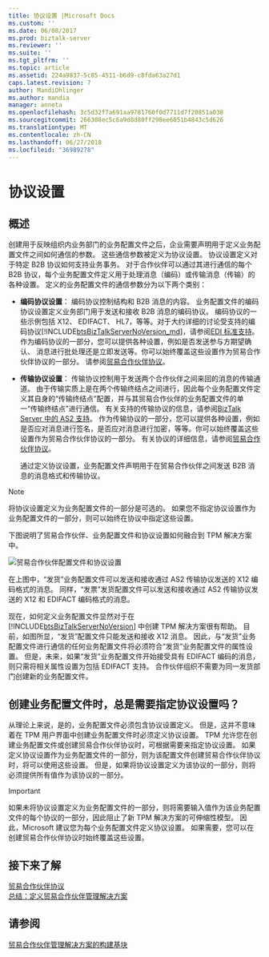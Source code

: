 ```yaml
---
title: 协议设置 |Microsoft Docs
ms.custom: ''
ms.date: 06/08/2017
ms.prod: biztalk-server
ms.reviewer: ''
ms.suite: ''
ms.tgt_pltfrm: ''
ms.topic: article
ms.assetid: 224a9837-5c85-4511-b6d9-c8fda63a27d1
caps.latest.revision: 7
author: MandiOhlinger
ms.author: mandia
manager: anneta
ms.openlocfilehash: 3c5d32f7a691aa9781760f0d7711d7f20851a038
ms.sourcegitcommit: 266308ec5c6a9d8d80ff298ee6051b4843c5d626
ms.translationtype: MT
ms.contentlocale: zh-CN
ms.lasthandoff: 06/27/2018
ms.locfileid: "36989278"
---
```

# <a name="protocol-settings"></a>协议设置
## <a name="overview"></a>概述
创建用于反映组织内业务部门的业务配置文件之后，企业需要声明用于定义业务配置文件之间如何通信的参数。 这些通信参数被定义为协议设置。 协议设置定义对于特定 B2B 协议如何支持业务事务。 对于合作伙伴可以通过其进行通信的每个 B2B 协议，每个业务配置文件定义用于处理消息（编码）或传输消息（传输）的各种设置。 定义的业务配置文件的通信参数分为以下两个类别：  
  
- **编码协议设置**： 编码协议控制结构和 B2B 消息的内容。 业务配置文件的编码协议设置定义业务部门用于发送和接收 B2B 消息的编码协议。 编码协议的一些示例包括 X12、 EDIFACT、 HL7，等等。对于大约详细的讨论受支持的编码协议[!INCLUDE[btsBizTalkServerNoVersion_md](../includes/btsbiztalkservernoversion-md.md)]，请参阅[EDI 标准支持](../core/edi-standards-support.md)。 作为编码协议的一部分，您可以提供各种设置，例如是否发送参与方期望确认、 消息进行批处理还是立即发送等。你可以始终覆盖这些设置作为贸易合作伙伴协议的一部分。 请参阅[贸易合作伙伴协议](../core/trading-partner-agreement.md)。  
  
- **传输协议设置**： 传输协议控制用于发送两个合作伙伴之间来回的消息的传输通道。 由于传输实质上是在两个传输终结点之间进行，因此每个业务配置文件定义其自身的“传输终结点”配置，并与其贸易合作伙伴的业务配置文件的单一“传输终结点”进行通信。 有关支持的传输协议的信息，请参阅[BizTalk Server 中的 AS2 支持](../core/as2-support-in-biztalk-server.md)。 作为传输协议的一部分，您可以提供各种设置，例如是否应对消息进行签名，是否应对消息进行加密，等等。你可以始终覆盖这些设置作为贸易合作伙伴协议的一部分。 有关协议的详细信息，请参阅[贸易合作伙伴协议](../core/trading-partner-agreement.md)。  
  
  通过定义协议设置，业务配置文件声明用于在贸易合作伙伴之间发送 B2B 消息的消息格式和传输协议。  
  
> [!NOTE]
>  将协议设置定义为业务配置文件的一部分是可选的。 如果您不指定协议设置作为业务配置文件的一部分，则可以始终在协议中指定这些设置。  
  
 下图说明了贸易合作伙伴、业务配置文件和协议设置如何融合到 TPM 解决方案中。  
  
 ![贸易合作伙伴配置文件和协议设置](../core/media/protocolsettings.gif "ProtocolSettings")  
  
 在上图中，“发货”业务配置文件可以发送和接收通过 AS2 传输协议发送的 X12 编码格式的消息。 同样，“发票”发货配置文件可以发送和接收通过 AS2 传输协议发送的 X12 和 EDIFACT 编码格式的消息。  
  
 现在，如何定义业务配置文件显然对于在 [!INCLUDE[btsBizTalkServerNoVersion](../includes/btsbiztalkservernoversion-md.md)] 中创建 TPM 解决方案很有帮助。 目前，如图所显，“发货”配置文件只能发送和接收 X12 消息。 因此，与“发货”业务配置文件进行通信的任何业务配置文件将必须符合“发货”业务配置文件的属性设置。 但是，未来，如果“发货”业务配置文件开始接受具有 EDIFACT 编码的消息，则只需将相关属性设置为包括 EDIFACT 支持。 合作伙伴组织不需要为同一发货部门创建新的业务配置文件。  
  
## <a name="do-i-always-need-to-specify-the-protocol-settings-when-creating-a-business-profile"></a>创建业务配置文件时，总是需要指定协议设置吗？  
 从理论上来说，是的，业务配置文件必须包含协议设置定义。 但是，这并不意味着在 TPM 用户界面中创建业务配置文件时必须定义协议设置。 TPM 允许您在创建业务配置文件或创建贸易合作伙伴协议时，可根据需要来指定协议设置。 如果定义协议设置作为业务配置文件的一部分，则为该配置文件创建贸易合作伙伴协议时，将可以使用这些设置。 但是，如果将协议设置定义为该协议的一部分，则将必须提供所有值作为该协议的一部分。  
  
> [!IMPORTANT]
>  如果未将协议设置定义为业务配置文件的一部分，则将需要输入值作为该业务配置文件的每个协议的一部分，因此阻止了新 TPM 解决方案的可伸缩性模型。 因此，Microsoft 建议您为每个业务配置文件定义协议设置。 如果需要，您可以在创建贸易合作伙伴协议时始终覆盖这些设置。  

## <a name="learn-next"></a>接下来了解
[贸易合作伙伴协议](../core/trading-partner-agreement.md)  
[总结：定义贸易合作伙伴管理解决方案](../core/putting-it-all-together-defining-a-trading-partner-management-solution.md)  
  
## <a name="see-also"></a>请参阅  
 [贸易合作伙伴管理解决方案的构建基块](../core/building-blocks-of-a-trading-partner-management-solution.md)